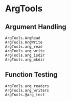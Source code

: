 # ArgTools

## Argument Handling

```@docs
ArgTools.ArgRead
ArgTools.ArgWrite
ArgTools.arg_read
ArgTools.arg_write
ArgTools.arg_isdir
ArgTools.arg_mkdir
```


## Function Testing

```@docs
ArgTools.arg_readers
ArgTools.arg_writers
ArgTools.@arg_test
```
